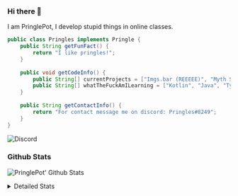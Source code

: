 ### Hi there 👋

I am PringlePot, I develop stupid things in online classes. 

```java
public class Pringles implements Pringle {
    public String getFunFact() {
        return "I like pringles!";
    }
    
    public void getCodeInfo() {
        public String[] currentProjects = ["Imgs.bar (REEEEE)", "Myth Sniper (Dead)"];
        public String[] whatTheFuckAmILearning = ["Kotlin", "Java", "Typescript", "NextJS"];
    }
    
    public String getContactInfo() {
        return "For contact message me on discord: Pringles#8249";
    }
}
```
![Discord](https://discord.c99.nl/widget/theme-1/226911291636318208.png)


### Github Stats
![PringlePot' Github Stats](https://github-readme-stats.vercel.app/api?username=PringlePot&show_icons=true&theme=dark)

<details>
  <summary>Detailed Stats</summary>
    
<!--START_SECTION:waka-->
![Lines of code](https://img.shields.io/badge/From%20Hello%20World%20I%27ve%20Written-96936%20lines%20of%20code-blue)

**🐱 My Github Data** 

> 🏆 531 Contributions in the Year 2021
 > 
> 📦 87.7 kB Used in Github's Storage 
 > 
> 💼 Opted to Hire
 > 
> 📜 8 Public Repositories 
 > 
> 🔑 9 Private Repositories  
 > 
**I'm an Early 🐤** 

```text
🌞 Morning    87 commits     █████░░░░░░░░░░░░░░░░░░░░   20.14% 
🌆 Daytime    170 commits    █████████░░░░░░░░░░░░░░░░   39.35% 
🌃 Evening    175 commits    ██████████░░░░░░░░░░░░░░░   40.51% 
🌙 Night      0 commits      ░░░░░░░░░░░░░░░░░░░░░░░░░   0.0%

```
📅 **I'm Most Productive on Monday** 

```text
Monday       109 commits    ██████░░░░░░░░░░░░░░░░░░░   25.23% 
Tuesday      38 commits     ██░░░░░░░░░░░░░░░░░░░░░░░   8.8% 
Wednesday    58 commits     ███░░░░░░░░░░░░░░░░░░░░░░   13.43% 
Thursday     54 commits     ███░░░░░░░░░░░░░░░░░░░░░░   12.5% 
Friday       34 commits     ██░░░░░░░░░░░░░░░░░░░░░░░   7.87% 
Saturday     59 commits     ███░░░░░░░░░░░░░░░░░░░░░░   13.66% 
Sunday       80 commits     ████░░░░░░░░░░░░░░░░░░░░░   18.52%

```


📊 **This Week I Spent My Time On** 

```text
💬 Programming Languages: 
TypeScript               5 hrs 37 mins       █████████████████░░░░░░░░   69.87% 
Java                     43 mins             ██░░░░░░░░░░░░░░░░░░░░░░░   8.95% 
YAML                     36 mins             ██░░░░░░░░░░░░░░░░░░░░░░░   7.5% 
JSON                     31 mins             █░░░░░░░░░░░░░░░░░░░░░░░░   6.52% 
XML                      13 mins             ░░░░░░░░░░░░░░░░░░░░░░░░░   2.72%

🔥 Editors: 
VS Code                  4 hrs 32 mins       ██████████████░░░░░░░░░░░   56.33% 
IntelliJ                 3 hrs 15 mins       ██████████░░░░░░░░░░░░░░░   40.5% 
Sublime Text             15 mins             ░░░░░░░░░░░░░░░░░░░░░░░░░   3.17%

```

**I Mostly Code in Java** 

```text
Java                     6 repos             ███████████░░░░░░░░░░░░░░   46.15% 
Python                   2 repos             ███░░░░░░░░░░░░░░░░░░░░░░   15.38% 
Kotlin                   1 repo              ██░░░░░░░░░░░░░░░░░░░░░░░   7.69% 
CSS                      1 repo              ██░░░░░░░░░░░░░░░░░░░░░░░   7.69% 
JavaScript               1 repo              ██░░░░░░░░░░░░░░░░░░░░░░░   7.69%

```



 Last Updated on 08/08/2021
<!--END_SECTION:waka-->
</details>
